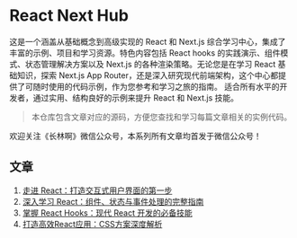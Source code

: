 # React Next Hub

这是一个涵盖从基础概念到高级实现的 React 和 Next.js 综合学习中心，集成了丰富的示例、项目和学习资源。特色内容包括 React hooks 的实践演示、组件模式、状态管理解决方案以及 Next.js 的各种渲染策略。无论您是在学习 React 基础知识，探索 Next.js App Router，还是深入研究现代前端架构，这个中心都提供了可随时使用的代码示例，作为您参考和学习之旅的指南。
适合所有水平的开发者，通过实用、结构良好的示例来提升 React 和 Next.js 技能。

> 本仓库包含文章对应的源码，方便您查找和学习每篇文章相关的实例代码。

欢迎关注《长林啊》微信公众号，本系列所有文章均首发于微信公众号！

## 文章

1. [走进 React：打造交互式用户界面的第一步](https://mp.weixin.qq.com/s?__biz=MzkzMTYyODI4NQ==&mid=2247486128&idx=1&sn=e32959449be5fa13f32effe1e626d65c&chksm=c2695f22f51ed634576e519c292fa670a324d3288b61f0ba0a12dc2e8ffbda51f2bcf13d7b15&scene=21#wechat_redirect)
2. [深入学习 React：组件、状态与事件处理的完整指南](https://mp.weixin.qq.com/s?__biz=MzkzMTYyODI4NQ==&mid=2247486262&idx=1&sn=4000a6e17195d74c74275275d1e3795c&chksm=c2695ea4f51ed7b25978e8a1622a279176200d532727b2fcfd89700ec336c36234a8584b425c&scene=21#wechat_redirect)
3. [掌握 React Hooks：现代 React 开发的必备技能](https://mp.weixin.qq.com/s?__biz=MzkzMTYyODI4NQ==&mid=2247486418&idx=1&sn=a515dc564d6ababdf9eab5a5c6c93ca7&chksm=c2695e40f51ed756d33f08b5ca128f9f5ac3b84bce9cb4eee412c17259eb423b44ce11680772&scene=21#wechat_redirect)
4. [打造高效React应用：CSS方案深度解析](https://mp.weixin.qq.com/s?__biz=MzkzMTYyODI4NQ==&mid=2247486779&idx=1&sn=2842d3006f41d6b0cd12b947ef9b3cfb&chksm=c26958a9f51ed1bf9d9c1b44155f2e54e28e7e5c55b1ef74ae160b1743806747fcee3d214846&scene=21#wechat_redirect)
